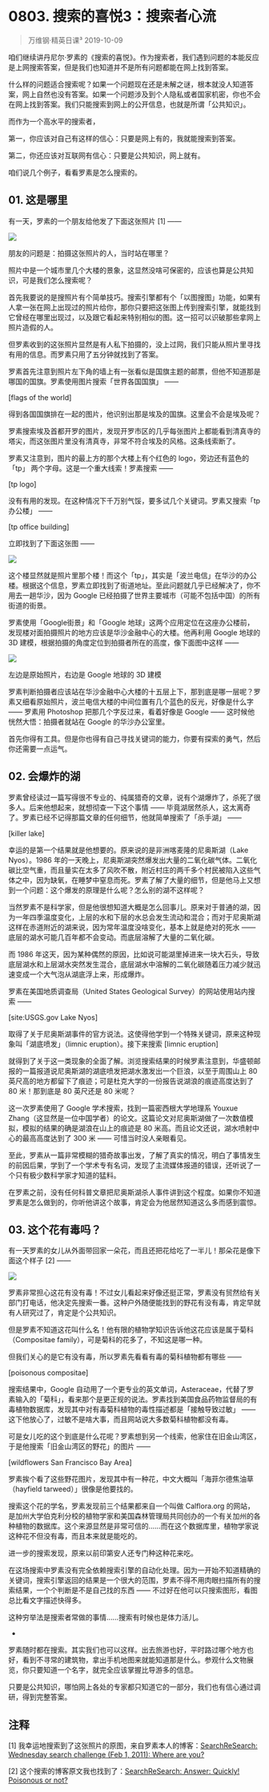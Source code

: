 # 0803. 搜索的喜悦3：搜索者心流
> 万维钢·精英日课³
2019-10-09

咱们继续讲丹尼尔·罗素的《搜索的喜悦》。作为搜索者，我们遇到问题的本能反应是上网搜索答案，但是我们也知道并不是所有问题都能在网上找到答案。

什么样的问题适合搜索呢？如果一个问题现在还是未解之谜，根本就没人知道答案，网上自然也没有答案。如果一个问题涉及到个人隐私或者国家机密，你也不会在网上找到答案。我们只能搜索到网上的公开信息，也就是所谓「公共知识」。

而作为一个高水平的搜索者，

第一，你应该对自己有这样的信心：只要是网上有的，我就能搜索到答案。

第二，你还应该对互联网有信心：只要是公共知识，网上就有。

咱们说几个例子，看看罗素是怎么搜索的。

## 01. 这是哪里

有一天，罗素的一个朋友给他发了下面这张照片 [1] ——

![](https://raw.githubusercontent.com/dalong0514/selfstudy/master/图片链接/万维钢/2019203.jpeg)

朋友的问题是：拍摄这张照片的人，当时站在哪里？

照片中是一个城市里几个大楼的景象，这显然没啥可保密的，应该也算是公共知识，可是我们怎么搜索呢？

首先我要说的是搜照片有个简单技巧。搜索引擎都有个「以图搜图」功能，如果有人拿一张在网上出现过的照片给你，那你只要把这张图上传到搜索引擎，就能找到它曾经在哪里出现过，以及跟它看起来特别相似的图。这一招可以识破那些拿网上照片造假的人。

但罗素收到的这张照片显然是有人私下拍摄的，没上过网，我们只能从照片里寻找有用的信息。而罗素只用了五分钟就找到了答案。

罗素首先注意到照片左下角的墙上有一张看似是国旗主题的邮票，但他不知道那是哪国的国旗。罗素使用图片搜索「世界各国国旗」 ——

[flags of the world]

得到各国国旗排在一起的图片，他识别出那是埃及的国旗。这里会不会是埃及呢？

罗素搜索埃及首都开罗的图片，发现开罗市区的几乎每张图片上都能看到清真寺的塔尖，而这张图片里没有清真寺，非常不符合埃及的风格。这条线索断了。

罗素又注意到，图片的最上方的那个大楼上有个红色的 logo，旁边还有蓝色的 「tp」 两个字母。这是一个重大线索！罗素搜索 ——

[tp logo]

没有有用的发现。在这种情况下千万别气馁，要多试几个关键词。罗素又搜索「tp 办公楼」 ——

[tp office building]

立即找到了下面这张图 ——

![](https://raw.githubusercontent.com/dalong0514/selfstudy/master/图片链接/万维钢/2019204.jpeg)

这个楼显然就是照片里那个楼！而这个「tp」，其实是「波兰电信」在华沙的办公楼。根据这个信息，罗素立即找到了街道地址。至此问题就几乎已经解决了，你不用去一趟华沙，因为 Google 已经拍摄了世界主要城市（可能不包括中国）的所有街道的街景。

罗素使用「Google街景」和「Google 地球」这两个应用定位在这座办公楼前，发现楼对面拍摄照片的地方应该是华沙金融中心的大楼。他再利用 Google 地球的 3D 建模，根据拍摄的角度定位到拍摄者所在的高度，像下面图中这样 ——

![](https://raw.githubusercontent.com/dalong0514/selfstudy/master/图片链接/万维钢/2019205.jpeg)

左边是原始照片，右边是 Google 地球的 3D 建模

罗素判断拍摄者应该站在华沙金融中心大楼的十五层上下，那到底是哪一层呢？罗素又细看原始照片，波兰电信大楼的中间位置有几个蓝色的反光，好像是什么字 —— 罗素用 Photoshop 把那几个字反过来，看着好像是 Google —— 这时候他恍然大悟：拍摄者就站在 Google 的华沙办公室里。

首先你得有工具。但是你也得有自己寻找关键词的能力，你要有探索的勇气，然后你还需要一点运气。

## 02. 会爆炸的湖

罗素曾经读过一篇写得很不专业的、纯属猎奇的文章，说有个湖爆炸了，杀死了很多人。后来他想起来，就想彻查一下这个事情 —— 毕竟湖居然杀人，这太离奇了。罗素已经不记得那篇文章的任何细节，他就简单搜索了「杀手湖」 ——

[killer lake]

幸运的是第一个结果就是他想要的。原来说的是非洲喀麦隆的尼奥斯湖（Lake Nyos）。1986 年的一天晚上，尼奥斯湖突然爆发出大量的二氧化碳气体。二氧化碳比空气重，而且量实在太多了风吹不散，附近村庄的两千多个村民被陷入这些气体之中，因为缺氧，在睡梦中窒息而死。罗素了解了大量的细节，但是他马上又想到一个问题：这个爆发的原理是什么呢？怎么别的湖不这样呢？

当然罗素不是科学家，但是他很想知道大概是怎么回事儿。原来对于普通的湖，因为一年四季温度变化，上层的水和下层的水总会发生流动和混合；而对于尼奥斯湖这样在赤道附近的湖来说，因为常年温度没啥变化，基本上就是绝对的死水 —— 底层的湖水可能几百年都不会变动。而底层溶解了大量的二氧化碳。

而 1986 年这天，因为某种偶然的原因，比如说可能湖里掉进来一块大石头，导致底层湖水和上层湖水突然发生混合，底层湖水中溶解的二氧化碳随着压力减少就迅速变成一个大气泡从湖底浮上来，形成爆炸。

罗素在美国地质调查局（United States Geological Survey）的网站使用站内搜索 ——

[site:USGS.gov Lake Nyos]

取得了关于尼奥斯湖事件的官方说法。这使得他学到一个特殊关键词，原来这种现象叫「湖底喷发」（limnic eruption）。接下来搜索
[limnic eruption]

就得到了关于这一类现象的全面了解。浏览搜索结果的时候罗素注意到，华盛顿邮报的一篇报道说尼奥斯湖的湖底喷发把湖水激发出一个巨浪，以至于周围山上 80 英尺高的地方都留下了痕迹；可是杜克大学的一份报告说湖浪的痕迹高度达到了 80 米！那到底是 80 英尺还是 80 米呢？

这一次罗素使用了 Google 学术搜索，找到一篇密西根大学地理系 Youxue Zhang（这显然是一位中国学者）的论文。这篇论文对尼奥斯湖做了一次数值模拟，模拟的结果的确是湖浪在山上的痕迹是 80 米高。而且论文还说，湖水喷射中心的最高高度达到了 300 米 —— 可惜当时没人亲眼看见。

至此，罗素从一篇非常模糊的猎奇故事出发，了解了真实的情况，明白了事情发生的前因后果，学到了一个学术专有名词，发现了主流媒体报道的错误，还听说了一个只有极少数科学家才知道的猛料。

在罗素之前，没有任何科普文章把尼奥斯湖杀人事件讲到这个程度。如果你不知道罗素是怎么做到的，你听他讲这个故事，肯定会为他居然知道这么多而感到震惊。

## 03. 这个花有毒吗？

有一天罗素的女儿从外面带回家一朵花，而且还把花给吃了一半儿！那朵花是像下面这个样子 [2] ——

![](https://raw.githubusercontent.com/dalong0514/selfstudy/master/图片链接/万维钢/2019206.jpeg)

罗素非常担心这花有没有毒！不过女儿看起来好像还挺正常，罗素没有贸然给有关部门打电话，他决定先搜索一番。这种户外随便能找到的野花有没有毒，肯定早就有人研究过了，肯定是个公共知识。

但是罗素不知道这花叫什么名！他有限的植物学知识告诉他这花应该是属于菊科（Compositae family），可是菊科的花多了，不知这是哪一种。

但我们关心的是它有没有毒，所以罗素先看看有毒的菊科植物都有哪些 ——

[poisonous compositae]

搜索结果中，Google 自动用了一个更专业的英文单词，Asteraceae，代替了罗素输入的「菊科」，看来那个是更正规的说法。罗素找到美国食品药物监督局的有毒植物数据库，发现其中对有毒菊科植物的毒性描述都是「接触导致过敏」 —— 这下他放心了，过敏不是啥大事，而且网站说大多数菊科植物都没有毒。

可是女儿吃的这个到底是什么花呢？罗素想到另一个线索，他家住在旧金山湾区，于是他搜索「旧金山湾区的野花」的图片 ——

[wildflowers San Francisco Bay Area]

罗素挨个看了这些野花图片，发现其中有一种花，中文大概叫「海菲尔德焦油草（hayfield tarweed）」很像是他要找的。

搜索这个花的学名，罗素发现前三个结果都来自一个叫做 Calflora.org 的网站，是加州大学伯克利分校的植物学家和美国森林管理局共同创办的一个有关加州的各种植物的数据库。这个来源显然是非常可信的……而在这个数据库里，植物学家说这种花不但没有毒，而且本来就是能吃的。

进一步的搜索发现，原来以前印第安人还专门种这种花来吃。

在这场搜索中罗素没有完全依赖搜索引擎的自动化处理。因为一开始不知道精确的关键词，搜索引擎返回的结果是一个很大的范围，罗素不得不用肉眼扫描所有的搜索结果，一个个判断是不是自己找的东西 —— 不过好在他可以只搜索图形，看图总比看文字描述快得多。

这种穷举法是搜索者常做的事情……搜索有时候也是体力活儿。

*

罗素随时都在搜索。其实我们也可以这样。出去旅游也好，平时路过哪个地方也好，看到不寻常的建筑物，拿出手机地图来就能知道那是什么。参观什么文物展览，你只要知道一个名字，就完全应该掌握比导游多的信息。

只要是公共知识，哪怕网上各处的专家都只知道它的一部分，我们也有信心通过调研，得到完整答案。

## 注释

[1] 我幸运地搜索到了这张照片的原图，来自罗素本人的博客：[SearchReSearch: Wednesday search challenge (Feb 1, 2011): Where are you?](http://searchresearch1.blogspot.com/2012/02/wednesday-search-challenge-feb-1-2011.html)

[2] 这个搜索的博客原文我也找到了：[SearchReSearch: Answer: Quickly! Poisonous or not?](http://searchresearch1.blogspot.com/2013/08/answer-quickly-poisonous-or-not.html)

